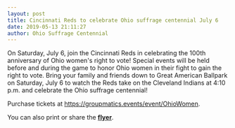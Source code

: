 ```yaml
---
layout: post
title: Cincinnati Reds to celebrate Ohio suffrage centennial July 6
date: 2019-05-13 21:11:27
author: Ohio Suffrage Centennial
---
```


On Saturday, July 6, join the Cincinnati Reds in celebrating the 100th anniversary of Ohio women's right to vote! Special events will be held before and during the game to honor Ohio women in their fight to gain the right to vote. Bring your family and friends down to Great American Ballpark on Saturday, July 6 to watch the Reds take on the Cleveland Indians at 4:10 p.m. and celebrate the Ohio suffrage centennial!

Purchase tickets at <a href="https://groupmatics.events/event/OhioWomen" target="_blank">https://groupmatics.events/event/OhioWomen</a>.

You can also print or share the **<a href="img/reds-indians-7-6-19-woman-suffrage.pdf" target="_blank">flyer</a>**.
